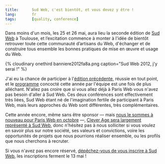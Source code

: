 ```yaml
---
title:      Sud Web, c'est bientôt, et vous devez y être !
lang:       fr
tags:       [quality, conference]
---
```


Dans moins d'un mois, les 25 et 26 mai, aura lieu la seconde édition de [Sud Web](http://sudweb.fr/2012/) à Toulouse, et l’excitation commence à monter à l'idée de bientôt retrouver toute cette communauté d’artisans du Web, d'échanger et de construire tous ensemble les bonnes pratiques de mise en œuvre et usage du Web.

{% cloudinary onethird banniere2012fa8a.png caption="Sud Web 2012, j'y serai !" %}

J'ai eu la chance de participer à l'[édition précédente](/2011/04/retrouvons-nous-a-web-ux-et-sud-web-les-26-et-27-mai.html), réussie en tout point, et le [programme](http://sudweb.fr/2012/programme/) concocté cette année par l'équipe est une fois de plus alléchant. N'allez pas croire que si vous allez déjà à Paris Web vous n'avez pas besoin d'aller à Sud Web. Ces deux conférences sont effectivement très liées, Sud Web étant né de l'imagination fertile de participant à Paris Web, mais leurs approches du Web sont différentes, très complémentaires.

Cette année encore, même sans être sponsor — mais [nous le sommes à nouveau pour Paris Web en octobre](http://www.paris-web.fr/partenaires.php) —, [Clever Age sera largement représenté à Sud Web](http://www.clever-age.com/veille/blog/sud-web-2012-dans-un-mois-et-dire-qu-il-y-en-a-qui-n-ont-pas-encore-pris-leur-place.html), donc n'hésitez pas à nous solliciter si vous voulez en savoir plus sur notre société, ses valeurs et convictions, voire les opportunités de projets que nous pourrions réaliser ensemble, ou les profils que nous cherchons à recruter.

Si vous n'avez pas encore réservé, [dépêchez-vous de vous inscrire à Sud Web](http://sudweb.fr/2012/inscription/), les inscriptions ferment le 13 mai !
